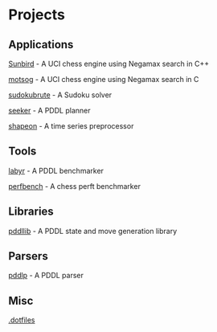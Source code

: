 

# Projects
## Applications
[Sunbird](https://github.com/jmdha/Sunbird) - A UCI chess engine using Negamax search in C++

[motsog](https://github.com/jmdha/motsog) - A UCI chess engine using Negamax search in C

[sudokubrute](https://github.com/jmdha/sudokubrute) - A Sudoku solver

[seeker](https://github.com/jmdha/seeker) - A PDDL planner

[shapeon](https://github.com/jmdha/shapeon) - A time series preprocessor

## Tools
[labyr](https://github.com/jmdha/labyr) - A PDDL benchmarker

[perfbench](https://github.com/jmdha/perfbench) - A chess perft benchmarker

## Libraries
[pddllib](https://github.com/jmdha/pddllib) - A PDDL state and move generation library

## Parsers
[pddlp](https://github.com/jmdha/pddlp) - A PDDL parser

## Misc
[.dotfiles](https://github.com/jmdha/.dotfiles)
